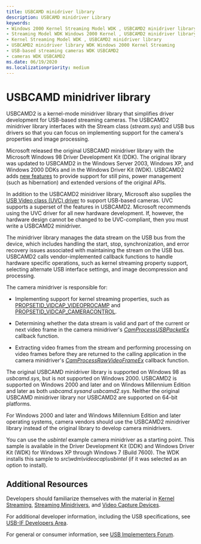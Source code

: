 ```yaml
---
title: USBCAMD minidriver library
description: USBCAMD minidriver Library
keywords:
- Windows 2000 Kernel Streaming Model WDK , USBCAMD2 minidriver library
- Streaming Model WDK Windows 2000 Kernel , USBCAMD2 minidriver library
- Kernel Streaming Model WDK , USBCAMD2 minidriver library
- USBCAMD2 minidriver library WDK Windows 2000 Kernel Streaming
- USB-based streaming cameras WDK USBCAMD2
- cameras WDK USBCAMD2
ms.date: 06/19/2020
ms.localizationpriority: medium
---
```


# USBCAMD minidriver library

USBCAMD2 is a kernel-mode minidriver library that simplifies driver development for USB-based streaming cameras. The USBCAMD2 minidriver library interfaces with the Stream class (*stream.sys*) and USB bus drivers so that you can focus on implementing support for the camera's properties and image processing.

Microsoft released the original USBCAMD minidriver library with the Microsoft Windows 98 Driver Development Kit (DDK). The original library was updated to USBCAMD2 in the Windows Server 2003, Windows XP, and Windows 2000 DDKs and in the Windows Driver Kit (WDK). USBCAMD2 adds [new features](usbcamd2-features.md) to provide support for still pins, power management (such as hibernation) and extended versions of the original APIs.

In addition to the USBCAMD2 minidriver library, Microsoft also supplies the [USB Video class (UVC) driver](usb-video-class-driver.md) to support USB-based cameras. UVC supports a superset of the features in USBCAMD2. Microsoft recommends using the UVC driver for all new hardware development. If, however, the hardware design cannot be changed to be UVC-compliant, then you must write a USBCAMD2 minidriver.

The minidriver library manages the data stream on the USB bus from the device, which includes handling the start, stop, synchronization, and error recovery issues associated with maintaining the stream on the USB bus. USBCAMD2 calls vendor-implemented callback functions to handle hardware specific operations, such as kernel streaming property support, selecting alternate USB interface settings, and image decompression and processing.

The camera minidriver is responsible for:

- Implementing support for kernel streaming properties, such as [PROPSETID\_VIDCAP\_VIDEOPROCAMP](./propsetid-vidcap-videoprocamp.md) and [PROPSETID\_VIDCAP\_CAMERACONTROL](./propsetid-vidcap-cameracontrol.md).

- Determining whether the data stream is valid and part of the current or next video frame in the camera minidriver's [*CamProcessUSBPacketEx*](/windows-hardware/drivers/ddi/usbcamdi/nc-usbcamdi-pcam_process_packet_routine_ex) callback function.

- Extracting video frames from the stream and performing processing on video frames before they are returned to the calling application in the camera minidriver's [*CamProcessRawVideoFrameEx*](/windows-hardware/drivers/ddi/usbcamdi/nc-usbcamdi-pcam_process_raw_frame_routine_ex) callback function.

The original USBCAMD minidriver library is supported on Windows 98 as *usbcamd.sys*, but is not supported on Windows 2000. USBCAMD2 is supported on Windows 2000 and later and on Windows Millennium Edition and later as both *usbcamd.sysand usbcamd2.sys*. Neither the original USBCAMD minidriver library nor USBCAMD2 are supported on 64-bit platforms.

For Windows 2000 and later and Windows Millennium Edition and later operating systems, camera vendors should use the USBCAMD2 minidriver library instead of the original library to develop camera minidrivers.

You can use the *usbintel* example camera minidriver as a starting point. This sample is available in the Driver Development Kit (DDK) and Windows Driver Kit (WDK) for Windows XP through Windows 7 (Build 7600). The WDK installs this sample to *src\\wdm\\videocap\\usbintel* (if it was selected as an option to install).

## Additional Resources

Developers should familiarize themselves with the material in [Kernel Streaming](kernel-streaming.md), [Streaming Minidrivers](/windows-hardware/drivers/ddi/_stream/index), and [Video Capture Devices](video-capture-devices.md).

For additional developer information, including the USB specifications, see [USB-IF Developers Area](https://www.usb.org/developers).

For general or consumer information, see [USB Implementers Forum](https://www.usb.org/).
